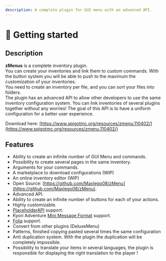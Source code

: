 ```yaml
---
description: A complete plugin for GUI menu with an advanced API.
---
```


# 🍾 Getting started

## Description

**zMenus** is a complete inventory plugin.\
You can create your inventories and link them to custom commands. With the button system you will be able to push to the maximum the customization of your inventories.\
You need to create an inventory per file, and you can sort your files into folders.\
The plugin has an advanced API to allow other developers to use the same inventory configuration system. You can link inventories of several plugins together without any worries! The goal of this API is to have a uniform configuration for a better user experience.

Download here: [https://www.spigotmc.org/resources/zmenu.110402/](https://www.spigotmc.org/resources/zmenu.110402/)

## Features

* Ability to create an infinite number of GUI Menu and commands.
* Possibility to create several pages in the same inventory.
* Arguments for your commands.
* A marketplace to download configurations (WIP)
* An online inventory editor (WIP)
* Open Source: [https://github.com/Maxlego08/zMenu](https://github.com/Maxlego08/zMenu).
* Advanced API.
* Ability to create an infinite number of buttons for each of your actions.
* Highly customizable.
* [PlaceholderAPI](https://www.spigotmc.org/resources/placeholderapi.6245/) support.
* Kyori Adventure [Mini Message Format](https://docs.adventure.kyori.net/minimessage/format.html) support.
* [Folia](https://papermc.io/software/folia) support.
* Convert from other plugins (DeluxeMenu)
* Patterns, finished copying pasted several times the same configuration
* Anti duplication system. With the plugin the duplication will be completely impossible.
* Possibility to translate your items in several languages, the plugin is responsible for displaying the right translation to the player !
